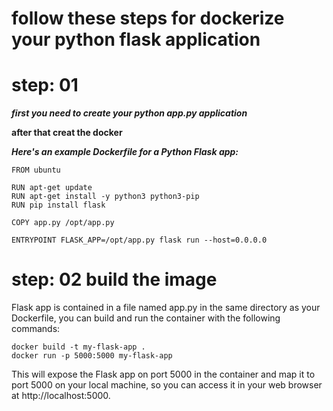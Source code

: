 # follow these steps for dockerize your python flask application

# step: 01

***first you need to  create your python app.py application***

**after that creat the docker**

***Here's an example Dockerfile for a Python Flask app:***

```
FROM ubuntu

RUN apt-get update
RUN apt-get install -y python3 python3-pip
RUN pip install flask

COPY app.py /opt/app.py

ENTRYPOINT FLASK_APP=/opt/app.py flask run --host=0.0.0.0
```
# step: 02 build the image

Flask app is contained in a file named app.py in the same directory as your Dockerfile, you can build and run the container with the following commands:

```
docker build -t my-flask-app .
docker run -p 5000:5000 my-flask-app
```

This will expose the Flask app on port 5000 in the container and map it to port 5000 on your local machine, so you can access it in your web browser at http://localhost:5000.

